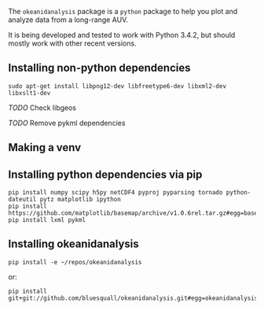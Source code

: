 The `okeanidanalysis` package is a `python` package to help you plot and
analyze data from a long-range AUV.

It is being developed and tested to work with Python 3.4.2, but should mostly
work with other recent versions.

Installing non-python dependencies
----------------------------------

```Shell
sudo apt-get install libpng12-dev libfreetype6-dev libxml2-dev libxslt1-dev
```

*TODO* Check libgeos

*TODO* Remove pykml dependencies

Making a venv
-------------

Installing python dependencies via pip
--------------------------------------

```Shell
pip install numpy scipy h5py netCDF4 pyproj pyparsing tornado python-dateutil pytz matplotlib ipython
pip install https://github.com/matplotlib/basemap/archive/v1.0.6rel.tar.gz#egg=basemap
pip install lxml pykml
```

Installing okeanidanalysis
--------------------------
```Shell
pip install -e ~/repos/okeanidanalysis
```
or:
```Shell
pip install git+git://github.com/bluesquall/okeanidanalysis.git#egg=okeanidanalysis
```
